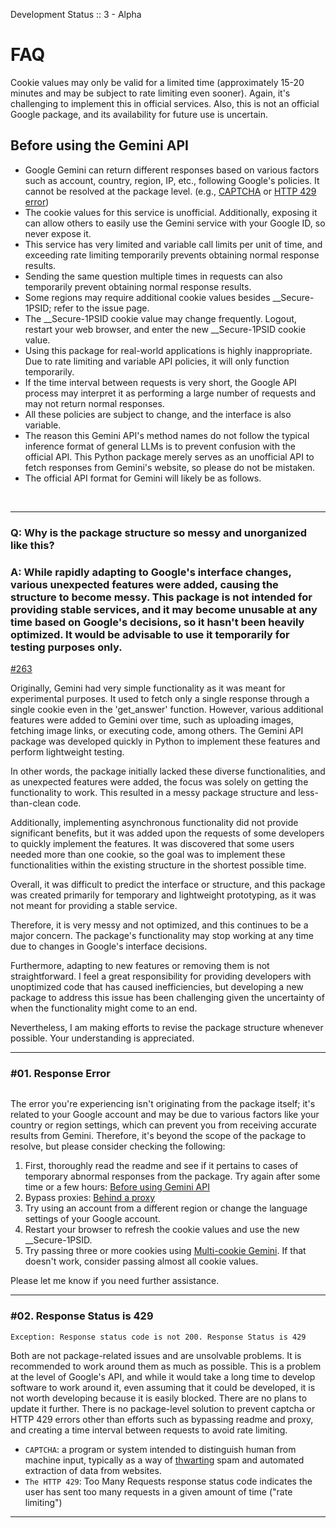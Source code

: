 Development Status :: 3 - Alpha

# FAQ
Cookie values may only be valid for a limited time (approximately 15-20 minutes and may be subject to rate limiting even sooner). Again, it's challenging to implement this in official services. Also, this is not an official Google package, and its availability for future use is uncertain.

## Before using the Gemini API
- Google Gemini can return different responses based on various factors such as account, country, region, IP, etc., following Google's policies. It cannot be resolved at the package level. (e.g., [CAPTCHA](https://en.wikipedia.org/wiki/CAPTCHA) or [HTTP 429 error](https://developer.mozilla.org/en-US/docs/Web/HTTP/Status/429))
- The cookie values for this service is unofficial. Additionally, exposing it can allow others to easily use the Gemini service with your Google ID, so never expose it.
- This service has very limited and variable call limits per unit of time, and exceeding rate limiting temporarily prevents obtaining normal response results.
- Sending the same question multiple times in requests can also temporarily prevent obtaining normal response results.
- Some regions may require additional cookie values besides __Secure-1PSID; refer to the issue page.
- The __Secure-1PSID cookie value may change frequently. Logout, restart your web browser, and enter the new __Secure-1PSID cookie value.
- Using this package for real-world applications is highly inappropriate. Due to rate limiting and variable API policies, it will only function temporarily.
- If the time interval between requests is very short, the Google API process may interpret it as performing a large number of requests and may not return normal responses.
- All these policies are subject to change, and the interface is also variable.
- The reason this Gemini API's method names do not follow the typical inference format of general LLMs is to prevent confusion with the official API. This Python package merely serves as an unofficial API to fetch responses from Gemini's website, so please do not be mistaken.
- The official API format for Gemini will likely be as follows.

<br>

***

### Q: Why is the package structure so messy and unorganized like this?

### A: While rapidly adapting to Google's interface changes, various unexpected features were added, causing the structure to become messy. This package is not intended for providing stable services, and it may become unusable at any time based on Google's decisions, so it hasn't been heavily optimized. It would be advisable to use it temporarily for testing purposes only.

[#263](https://github.com/dsdanielpark/Gemini-API/discussions/267)

Originally, Gemini had very simple functionality as it was meant for experimental purposes. It used to fetch only a single response through a single cookie even in the 'get_answer' function. However, various additional features were added to Gemini over time, such as uploading images, fetching image links, or executing code, among others. The Gemini API package was developed quickly in Python to implement these features and perform lightweight testing.

In other words, the package initially lacked these diverse functionalities, and as unexpected features were added, the focus was solely on getting the functionality to work. This resulted in a messy package structure and less-than-clean code.

Additionally, implementing asynchronous functionality did not provide significant benefits, but it was added upon the requests of some developers to quickly implement the features. It was discovered that some users needed more than one cookie, so the goal was to implement these functionalities within the existing structure in the shortest possible time.

Overall, it was difficult to predict the interface or structure, and this package was created primarily for temporary and lightweight prototyping, as it was not meant for providing a stable service.

Therefore, it is very messy and not optimized, and this continues to be a major concern. The package's functionality may stop working at any time due to changes in Google's interface decisions.

Furthermore, adapting to new features or removing them is not straightforward. I feel a great responsibility for providing developers with unoptimized code that has caused inefficiencies, but developing a new package to address this issue has been challenging given the uncertainty of when the functionality might come to an end.

Nevertheless, I am making efforts to revise the package structure whenever possible. Your understanding is appreciated.

***

### #01. Response Error
```python
```

The error you're experiencing isn't originating from the package itself; it's related to your Google account and may be due to various factors like your country or region settings, which can prevent you from receiving accurate results from Gemini. Therefore, it's beyond the scope of the package to resolve, but please consider checking the following:

1. First, thoroughly read the readme and see if it pertains to cases of temporary abnormal responses from the package. Try again after some time or a few hours: [Before using Gemini API](https://github.com/dsdanielpark/Gemini-API/blob/main/README.md)
2. Bypass proxies: [Behind a proxy](https://github.com/dsdanielpark/Gemini-API#behind-a-proxy)
3. Try using an account from a different region or change the language settings of your Google account.
4. Restart your browser to refresh the cookie values and use the new __Secure-1PSID.
5. Try passing three or more cookies using [Multi-cookie Gemini](https://github.com/dsdanielpark/Gemini-API/blob/main/documents/README_DEV.md). If that doesn't work, consider passing almost all cookie values.

Please let me know if you need further assistance.

***

### #02. Response Status is 429

```
Exception: Response status code is not 200. Response Status is 429
```

Both are not package-related issues and are unsolvable problems. It is recommended to work around them as much as possible. This is a problem at the level of Google's API, and while it would take a long time to develop software to work around it, even assuming that it could be developed, it is not worth developing because it is easily blocked. There are no plans to update it further. There is no package-level solution to prevent captcha or HTTP 429 errors other than efforts such as bypassing readme and proxy, and creating a time interval between requests to avoid rate limiting.
- `CAPTCHA`: a program or system intended to distinguish human from machine input, typically as a way of [thwarting](https://www.google.com/search?sca_esv=573532060&sxsrf=AM9HkKmd5Faz1q0x4sLsgIG3VgVR9V18iA:1697335053753&q=thwarting&si=ALGXSlbSiMNWMsv5Y0U_0sBS8EWzwSlNZdPczeDdDqrhgxYO86hMDzIqBVTJp6ZKxKdXeVsCSihVIJAH_MROqwPM7RtQB0OoEA%3D%3D&expnd=1) spam and automated extraction of data from websites.
- `The HTTP 429`: Too Many Requests response status code indicates the user has sent too many requests in a given amount of time ("rate limiting")

***
